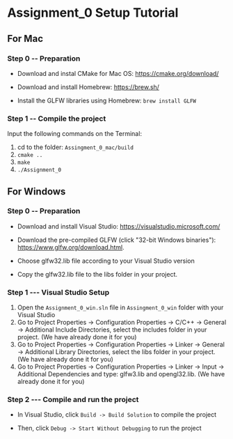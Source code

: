

# Assignment_0 Setup Tutorial



## For Mac

### Step 0 -- Preparation

- Download and instal CMake for Mac OS: https://cmake.org/download/

- Download and install Homebrew: https://brew.sh/ 

- Install the GLFW libraries using Homebrew: `brew install GLFW`

### Step 1 -- Compile the project

Input the following commands on the Terminal: 
1. cd to the folder: `Assingment_0_mac/build`
2. `cmake ..`
3. `make`
4. `./Assignment_0`



## For Windows

### Step 0 -- Preparation

- Download and install Visual Studio: https://visualstudio.microsoft.com/

- Download the pre-compiled GLFW (click "32-bit Windows binaries"): https://www.glfw.org/download.html. 

- Choose glfw32.lib file according to your Visual Studio version

- Copy the glfw32.lib file to the libs folder in your project.

### Step 1 --- Visual Studio Setup

1. Open the `Assignment_0_win.sln` file in `Assingment_0_win` folder with your Visual Studio
2. Go to Project Properties -> Configuration Properties -> C/C++ -> General -> Additional Include Directories, select the includes folder in your project. (We have already done it for you)
3. Go to Project Properties -> Configuration Properties -> Linker -> General -> Additional Library Directories, select the libs folder in your project. (We have already done it for you)
4. Go to Project Properties -> Configuration Properties -> Linker -> Input -> Additional Dependencies and type: glfw3.lib and opengl32.lib. (We have already done it for you)

### Step 2 --- Compile and run the project

- In Visual Studio, click `Build -> Build Solution` to compile the project

- Then, click `Debug -> Start Without Debugging` to run the project

